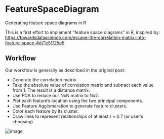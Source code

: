 # FeatureSpaceDiagram
Generating feature space diagrams in R

This is a first effort to implement "feature space diagrams" in R, inspired by:
https://towardsdatascience.com/escape-the-correlation-matrix-into-feature-space-4d71c51f25e5

## Workflow

Our workflow is generally as described in the original post:

* Generate the correlation matrix
* Take the absolute value of correlation matrix and subtract each value from 1. The result is a distance matrix.
* Use PCA to reduce our NxN matrix to Nx2.
* Plot each feature’s location using the two principal components.
* Use Feature Agglomeration to generate feature clusters.
* Color each feature by its cluster.
* Draw lines to represent relationships of at least r = 0.7 (or user’s choosing)

![image](https://media.github.rpi.edu/user/155/files/122e7fef-da07-4e57-b0b6-7c2067dadfc1)
